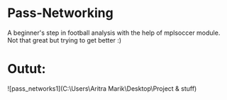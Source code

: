 # Pass-Networking
A beginner's step in football analysis with the help of mplsoccer module. Not that great but trying to get better :)

# Outut:
![pass_networks1](C:\Users\Aritra Marik\Desktop\Project & stuff)
